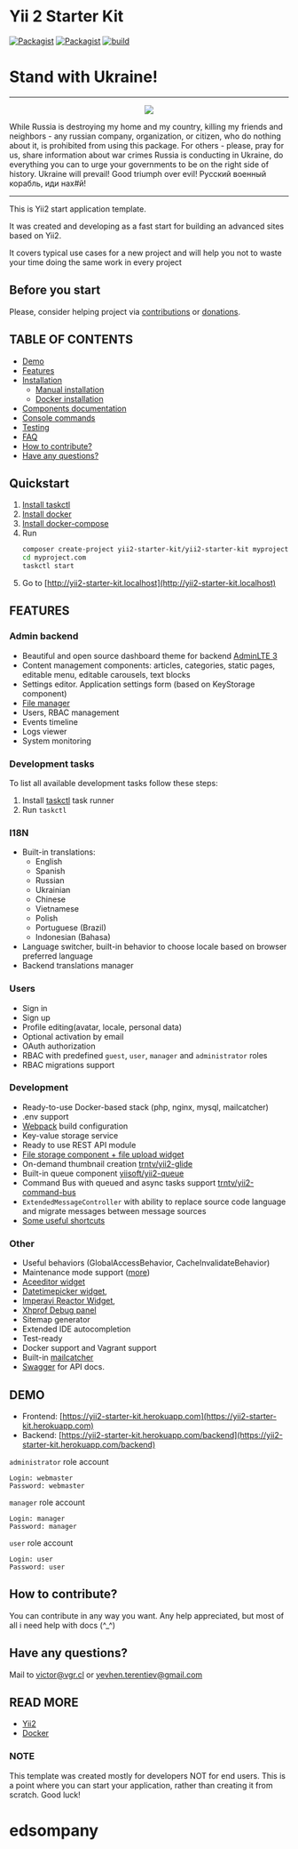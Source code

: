# Yii 2 Starter Kit

<!-- BADGES/ -->

[![Packagist](https://img.shields.io/packagist/v/yii2-starter-kit/yii2-starter-kit.svg)](https://packagist.org/packages/yii2-starter-kit/yii2-starter-kit)
[![Packagist](https://img.shields.io/packagist/dt/yii2-starter-kit/yii2-starter-kit.svg)](https://packagist.org/packages/yii2-starter-kit/yii2-starter-kit)
[![build](https://github.com/yii-starter-kit/yii2-starter-kit/actions/workflows/main.yml/badge.svg?branch=main)](https://github.com/yii-starter-kit/yii2-starter-kit/actions/workflows/main.yml)

<!-- /BADGES -->

# Stand with Ukraine!

---
<p align="center">
   <img align="center" src="https://github.blog/wp-content/uploads/2022/03/1200x630-GitHub-1.png?resize=320%2C240">
</p>

While Russia is destroying my home and my country, killing my friends and neighbors - any russian company, organization, or citizen, who do nothing about it, 
is prohibited from using this package.
For others - please, pray for us, share information about war crimes Russia is conducting in Ukraine, do everything you can
to urge your governments to be on the right side of history.
Ukraine will prevail! Good triumph over evil! Русский военный корабль, иди нах#й!

---
This is Yii2 start application template.

It was created and developing as a fast start for building an advanced sites based on Yii2.

It covers typical use cases for a new project and will help you not to waste your time doing the same work in every project

## Before you start
Please, consider helping project via [contributions](https://github.com/yii2-starter-kit/yii2-starter-kit/issues) or [donations](#donations).

## TABLE OF CONTENTS
- [Demo](#demo)
- [Features](#features)
- [Installation](docs/installation.md)
    - [Manual installation](docs/installation.md#manual-installation)
    - [Docker installation](docs/installation.md#docker-installation)
- [Components documentation](docs/components.md)
- [Console commands](docs/console.md)
- [Testing](docs/testing.md)
- [FAQ](docs/faq.md)
- [How to contribute?](#how-to-contribute)
- [Have any questions?](#have-any-questions)

## Quickstart
1. [Install taskctl](https://getcomposer.org)
2. [Install docker](https://docs.docker.com/install/)
3. [Install docker-compose](https://docs.docker.com/compose/install/)
4. Run
    ```bash
    composer create-project yii2-starter-kit/yii2-starter-kit myproject.com --ignore-platform-reqs
    cd myproject.com
    taskctl start
    ```
5. Go to [http://yii2-starter-kit.localhost](http://yii2-starter-kit.localhost)

## FEATURES
### Admin backend
- Beautiful and open source dashboard theme for backend [AdminLTE 3](https://adminlte.io/themes/v3/)
- Content management components: articles, categories, static pages, editable menu, editable carousels, text blocks
- Settings editor. Application settings form (based on KeyStorage component)
- [File manager](https://github.com/MihailDev/yii2-elfinder)
- Users, RBAC management
- Events timeline
- Logs viewer
- System monitoring

### Development tasks
To list all available development tasks follow these steps:
1. Install [taskctl](https://github.com/taskctl/taskctl) task runner
2. Run ``taskctl``

### I18N
- Built-in translations:
    - English
    - Spanish
    - Russian
    - Ukrainian
    - Chinese
    - Vietnamese
    - Polish
    - Portuguese (Brazil)
    - Indonesian (Bahasa)
- Language switcher, built-in behavior to choose locale based on browser preferred language
- Backend translations manager

### Users
- Sign in
- Sign up
- Profile editing(avatar, locale, personal data)
- Optional activation by email
- OAuth authorization
- RBAC with predefined `guest`, `user`, `manager` and `administrator` roles
- RBAC migrations support

### Development
- Ready-to-use Docker-based stack (php, nginx, mysql, mailcatcher)
- .env support
- [Webpack](https://webpack.js.org/) build configuration
- Key-value storage service
- Ready to use REST API module
- [File storage component + file upload widget](https://github.com/trntv/yii2-file-kit)
- On-demand thumbnail creation [trntv/yii2-glide](https://github.com/trntv/yii2-glide)
- Built-in queue component [yiisoft/yii2-queue](https://github.com/yiisoft/yii2-queue)
- Command Bus with queued and async tasks support [trntv/yii2-command-bus](https://github.com/trntv/yii2-command-bus)
- `ExtendedMessageController` with ability to replace source code language and migrate messages between message sources
- [Some useful shortcuts](https://github.com/yii2-starter-kit/yii2-starter-kit/blob/master/common/helpers.php)

### Other
- Useful behaviors (GlobalAccessBehavior, CacheInvalidateBehavior)
- Maintenance mode support ([more](#maintenance-mode))
- [Aceeditor widget](https://github.com/trntv/yii2-aceeditor)
- [Datetimepicker widget](https://github.com/trntv/yii2-bootstrap-datetimepicker),
- [Imperavi Reactor Widget](https://github.com/asofter/yii2-imperavi-redactor),
- [Xhprof Debug panel](https://github.com/trntv/yii2-debug-xhprof)
- Sitemap generator
- Extended IDE autocompletion
- Test-ready
- Docker support and Vagrant support
- Built-in [mailcatcher](http://mailcatcher.me/)
- [Swagger](https://swagger.io/) for API docs.

## DEMO
- Frontend: [https://yii2-starter-kit.herokuapp.com](https://yii2-starter-kit.herokuapp.com)
- Backend: [https://yii2-starter-kit.herokuapp.com/backend](https://yii2-starter-kit.herokuapp.com/backend)

`administrator` role account
```
Login: webmaster
Password: webmaster
```

`manager` role account
```
Login: manager
Password: manager
```

`user` role account
```
Login: user
Password: user
```

## How to contribute?
You can contribute in any way you want. Any help appreciated, but most of all i need help with docs (^_^)

## Have any questions?
Mail to [victor@vgr.cl](mailto:victor@vgr.cl) or [yevhen.terentiev@gmail.com](mailto:yevhen.terentiev@gmai.com)

## READ MORE
- [Yii2](https://github.com/yiisoft/yii2/tree/master/docs)
- [Docker](https://docs.docker.com/get-started/)


### NOTE
This template was created mostly for developers NOT for end users.
This is a point where you can start your application, rather than creating it from scratch.
Good luck!

# edsompany
